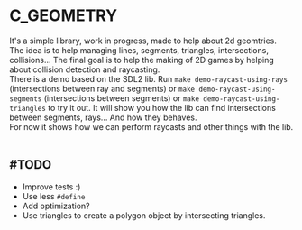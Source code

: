 # C_GEOMETRY

It's a simple library, work in progress, made to help about 2d geomtries.
<br>
The idea is to help managing lines, segments, triangles, intersections, collisions... The final goal is to help the making of 2D games by helping about collision detection and raycasting.
<br>
There is a demo based on the SDL2 lib. Run `make demo-raycast-using-rays` (intersections between ray and segments) or `make demo-raycast-using-segments` (intersections between segments) or `make demo-raycast-using-triangles` to try it out. It will show you how the lib can find intersections between segments, rays... And how they behaves. 
<br>
For now it shows how we can perform raycasts and other things with the lib.
<br>
<br>
## #TODO
* Improve tests :)
* Use less `#define`
* Add optimization?
* Use triangles to create a polygon object by intersecting triangles.
